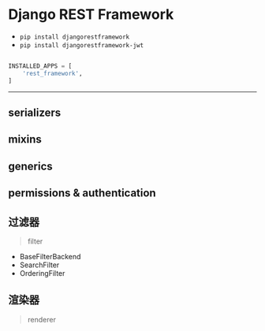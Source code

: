 # Django REST Framework


- `pip install djangorestframework`
- `pip install djangorestframework-jwt`


```py

INSTALLED_APPS = [
    'rest_framework',
]

```



---


## serializers


## mixins


## generics

## permissions & authentication


## 过滤器
> filter
- BaseFilterBackend
- SearchFilter
- OrderingFilter



## 渲染器
> renderer